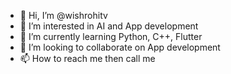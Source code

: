 - 👋 Hi, I’m @wishrohitv
- 👀 I’m interested in AI and App development
- 🌱 I’m currently learning Python, C++, Flutter
- 💞️ I’m looking to collaborate on App development
- 📫 How to reach me then call me

<!---
wishrohitv/wishrohitv is a ✨ special ✨ repository because its `README.md` (this file) appears on your GitHub profile.
You can click the Preview link to take a look at your changes.
--->
